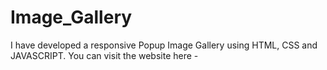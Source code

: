 # Image_Gallery
I have developed a responsive Popup Image Gallery using HTML, CSS and JAVASCRIPT. You can visit the website here - 
